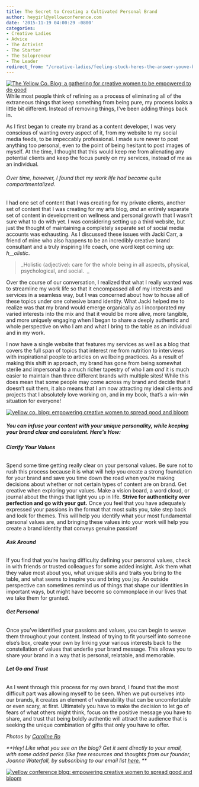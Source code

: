 ```yaml
---
title: The Secret to Creating a Cultivated Personal Brand
author: heygirl@yellowconference.com
date: '2015-11-19 04:00:29 -0800'
categories:
- Creative Ladies
- Advice
- The Activist
- The Starter
- The Solopreneur
- The Leader
redirect_from: "/creative-ladies/feeling-stuck-heres-the-answer-youve-been-looking-for/"
---
```


[![The Yellow Co. Blog: a gathering for creative women to be empowered to do good](https://s3.amazonaws.com/yellow-files/blog/2015/11/Song-of-Solomon-All-Photos-0105.jpg)](https://s3.amazonaws.com/yellow-files/blog/2015/11/Song-of-Solomon-All-Photos-0105.jpg)While most people think of refining as a process of eliminating all of the extraneous things that keep something from being pure, my process looks a little bit different. Instead of removing things, I’ve been adding things back in.

As I first began to create my brand as a content developer, I was very conscious of wanting every aspect of it, from my website to my social media feeds, to be impeccably professional. I made sure never to post anything too personal, even to the point of being hesitant to post images of myself. At the time, I thought that this would keep me from alienating any potential clients and keep the focus purely on my services, instead of me as an individual.

###### Over time, however, I found that my work life had become quite compartmentalized.

I had one set of content that I was creating for my private clients, another set of content that I was creating for my arts blog, _and_ an entirely separate set of content in development on wellness and personal growth that I wasn’t sure what to do with yet. I was considering setting up a third website, but just the thought of maintaining a completely separate set of social media accounts was exhausting. As I discussed these issues with Jacki Carr, a friend of mine who also happens to be an incredibly creative brand consultant and a truly inspiring life coach, one word kept coming up: _h__olistic_.

> _Holistic (adjective): care for the whole being in all aspects, physical, psychological, and social.  _

Over the course of our conversation, I realized that what I really wanted was to streamline my work life so that it encompassed all of my interests and services in a seamless way, but I was concerned about how to house all of these topics under one cohesive brand identity. What Jacki helped me to realize was that my brand would emerge organically as I incorporated my varied interests into the mix and that it would be more alive, more tangible, and more uniquely engaging when I began to share a deeply authentic and whole perspective on who I am and what I bring to the table as an individual and in my work.

I now have a single website that features my services as well as a blog that covers the full span of topics that interest me from nutrition to interviews with inspirational people to articles on wellbeing practices. As a result of making this shift in approach, my brand has gone from being somewhat sterile and impersonal to a much richer tapestry of who I am _and_ it is much easier to maintain than three different brands with multiple sites! While this does mean that some people may come across my brand and decide that it doesn’t suit them, it also means that I am now attracting my ideal clients and projects that I absolutely love working on, and in my book, that’s a win-win situation for everyone!  

[![yellow co. blog: empowering creative women to spread good and bloom](https://s3.amazonaws.com/yellow-files/blog/2015/11/Song-of-Solomon-All-Photos-0105-copy2.jpg)](https://s3.amazonaws.com/yellow-files/blog/2015/11/Song-of-Solomon-All-Photos-0105-copy2.jpg)

##### You can infuse your content with your unique personality, while keeping your brand clear and consistent. Here's How:

###### **Clarify Your Values**

Spend some time getting really clear on your personal values. Be sure not to rush this process because it is what will help you create a strong foundation for your brand and save you time down the road when you’re making decisions about whether or not certain types of content are on brand. Get creative when exploring your values. Make a vision board, a word cloud, or journal about the things that light you up in life. **Strive for authenticity over perfection and go with your gut.** Once you feel that you have adequately expressed your passions in the format that most suits you, take step back and look for themes. This will help you identify what your most fundamental personal values are, and bringing these values into your work will help you create a brand identity that conveys genuine passion!

###### **Ask Around**

If you find that you’re having difficulty defining your personal values, check in with friends or trusted colleagues for some added insight. Ask them what they value most about you, what unique skills and traits you bring to the table, and what seems to inspire you and bring you joy. An outside perspective can sometimes remind us of things that shape our identities in important ways, but might have become so commonplace in our lives that we take them for granted.

###### **Get Personal**

Once you’ve identified your passions and values, you can begin to weave them throughout your content. Instead of trying to fit yourself into someone else’s box, create your own by linking your various interests back to the constellation of values that underlie your brand message. This allows you to share your brand in a way that is personal, relatable, and memorable.

###### **Let Go and Trust**

As I went through this process for my own brand, I found that the most difficult part was allowing myself to be seen. When we put ourselves into our brands, it creates an element of vulnerability that can be uncomfortable or even scary, at first. Ultimately you have to make the decision to let go of fears of what others might think, focus on the positive message you have to share, and trust that being boldly authentic will attract the audience that is seeking the unique combination of gifts that only you have to offer.

_Photos by [Caroline Ro](http://www.carolinero.com/)_

_**Hey! Like what you see on the blog? Get it sent directly to your email, with some added perks (like free resources and thoughts from our founder, Joanna Waterfall, by subscribing to our email list [here.](http://yellowconference.us3.list-manage2.com/subscribe?u=3f8e45f74e0653e404965e2ef&id=7cb1ced4ff) **_

[![yellow conference blog: empowering creative women to spread good and bloom](https://s3.amazonaws.com/yellow-files/blog/2015/11/AshleyBerry.jpg)](http://helloashleyberry.com/)
